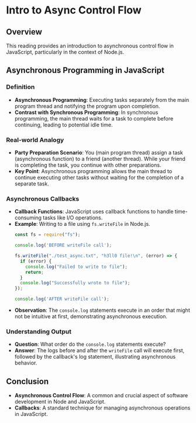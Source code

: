 # Intro to Async Control Flow 

## Overview

This reading provides an introduction to asynchronous control flow in JavaScript, particularly in the context of Node.js.

## Asynchronous Programming in JavaScript

### Definition
- **Asynchronous Programming**: Executing tasks separately from the main program thread and notifying the program upon completion.
- **Contrast with Synchronous Programming**: In synchronous programming, the main thread waits for a task to complete before continuing, leading to potential idle time.

### Real-world Analogy
- **Party Preparation Scenario**: You (main program thread) assign a task (asynchronous function) to a friend (another thread). While your friend is completing the task, you continue with other preparations.
- **Key Point**: Asynchronous programming allows the main thread to continue executing other tasks without waiting for the completion of a separate task.

### Asynchronous Callbacks
- **Callback Functions**: JavaScript uses callback functions to handle time-consuming tasks like I/O operations.
- **Example**: Writing to a file using `fs.writeFile` in Node.js.
  ```javascript
  const fs = require("fs");

  console.log('BEFORE writeFile call');

  fs.writeFile("./test_async.txt", "h3ll0 file!\n", (error) => {
    if (error) {
      console.log("Failed to write to file");
      return;
    }
    console.log("Successfully wrote to file");
  });

  console.log('AFTER writeFile call');
  ```
- **Observation**: The `console.log` statements execute in an order that might not be intuitive at first, demonstrating asynchronous execution.

### Understanding Output
- **Question**: What order do the `console.log` statements execute?
- **Answer**: The logs before and after the `writeFile` call will execute first, followed by the callback's log statement, illustrating asynchronous behavior.

## Conclusion
- **Asynchronous Control Flow**: A common and crucial aspect of software development in Node and JavaScript.
- **Callbacks**: A standard technique for managing asynchronous operations in JavaScript.
